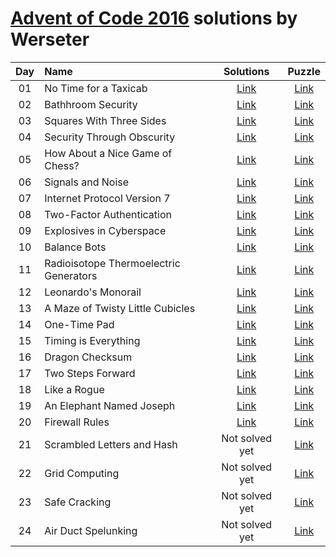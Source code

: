[Advent of Code 2016](http://adventofcode.com) solutions by Werseter
========================

| Day | Name                                           |      Solutions      |                   Puzzle                    |
|:---:|:-----------------------------------------------|:-------------------:|:-------------------------------------------:|
| 01  | No Time for a Taxicab                          | [Link](/Day%2001)   | [Link](http://adventofcode.com/2016/day/1)  |
| 02  | Bathhroom Security                             | [Link](/Day%2002)   | [Link](http://adventofcode.com/2016/day/2)  |
| 03  | Squares With Three Sides                       | [Link](/Day%2003)   | [Link](http://adventofcode.com/2016/day/3)  |
| 04  | Security Through Obscurity                     | [Link](/Day%2004)   | [Link](http://adventofcode.com/2016/day/4)  |
| 05  | How About a Nice Game of Chess?                | [Link](/Day%2005)   | [Link](http://adventofcode.com/2016/day/5)  |
| 06  | Signals and Noise                              | [Link](/Day%2006)   | [Link](http://adventofcode.com/2016/day/6)  |
| 07  | Internet Protocol Version 7                    | [Link](/Day%2007)   | [Link](http://adventofcode.com/2016/day/7)  |
| 08  | Two-Factor Authentication                      | [Link](/Day%2008)   | [Link](http://adventofcode.com/2016/day/8)  |
| 09  | Explosives in Cyberspace                       | [Link](/Day%2009)   | [Link](http://adventofcode.com/2016/day/9)  |
| 10  | Balance Bots                                   | [Link](/Day%2010)   | [Link](http://adventofcode.com/2016/day/10) |
| 11  | Radioisotope Thermoelectric Generators         | [Link](/Day%2011)   | [Link](http://adventofcode.com/2016/day/11) |
| 12  | Leonardo's Monorail                            | [Link](/Day%2012)   | [Link](http://adventofcode.com/2016/day/12) |
| 13  | A Maze of Twisty Little Cubicles               | [Link](/Day%2013)   | [Link](http://adventofcode.com/2016/day/13) |
| 14  | One-Time Pad                                   | [Link](/Day%2014)   | [Link](http://adventofcode.com/2016/day/14) |
| 15  | Timing is Everything                           | [Link](/Day%2015)   | [Link](http://adventofcode.com/2016/day/15) |
| 16  | Dragon Checksum                                | [Link](/Day%2016)   | [Link](http://adventofcode.com/2016/day/16) |
| 17  | Two Steps Forward                              | [Link](/Day%2017)   | [Link](http://adventofcode.com/2016/day/17) |
| 18  | Like a Rogue                                   | [Link](/Day%2018)   | [Link](http://adventofcode.com/2016/day/18) |
| 19  | An Elephant Named Joseph                       | [Link](/Day%2019)   | [Link](http://adventofcode.com/2016/day/19) |
| 20  | Firewall Rules                                 | [Link](/Day%2020)   | [Link](http://adventofcode.com/2016/day/20) |
| 21  | Scrambled Letters and Hash                     | Not solved yet      | [Link](http://adventofcode.com/2016/day/21) |
| 22  | Grid Computing                                 | Not solved yet      | [Link](http://adventofcode.com/2016/day/22) |
| 23  | Safe Cracking                                  | Not solved yet      | [Link](http://adventofcode.com/2016/day/23) |
| 24  | Air Duct Spelunking                            | Not solved yet      | [Link](http://adventofcode.com/2016/day/24) |